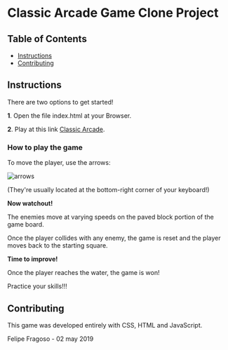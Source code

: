 # Classic Arcade Game Clone Project

## Table of Contents

- [Instructions](#instructions)
- [Contributing](#contributing)

## Instructions

There are two options to get started!

**1**. Open the file index.html at your Browser.

**2**. Play at this link [Classic Arcade](http://www.loobah.com/udacity/classicarcade).

### How to play the game

To move the player, use the arrows:

![arrows](http://www.loobah.com/udacity/classicarcade/images/arrows.png)

(They're usually located at the bottom-right corner of your keyboard!)

**Now watchout!**

The enemies move at varying speeds on the paved block portion of the game board.

Once the player collides with any enemy, the game is reset and the player moves back to the starting square.

**Time to improve!**

Once the player reaches the water, the game is won!

Practice your skills!!! 

## Contributing

This game was developed entirely with CSS, HTML and JavaScript.

Felipe Fragoso - 02 may 2019
